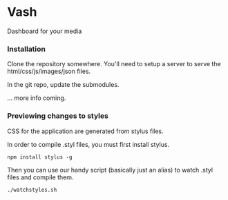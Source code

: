 Vash
====

Dashboard for your media

### Installation

Clone the repository somewhere. You'll need to setup a server to serve the html/css/js/images/json files.

In the git repo, update the submodules.

... more info coming.

### Previewing changes to styles

CSS for the application are generated from stylus files.

In order to compile .styl files, you must first install stylus.

    npm install stylus -g

Then you can use our handy script (basically just an alias) to watch .styl files and compile them.

    ./watchstyles.sh